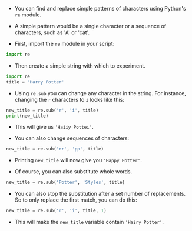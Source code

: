- You can find and replace simple patterns of characters using Python's `re` module.

- A simple pattern would be a single character or a sequence of characters, such as 'A' or 'cat'.

- First, import the `re` module in your script:

```python
import re
```

- Then create a simple string with which to experiment.

```python
import re
title = 'Harry Potter'
```

- Using `re.sub` you can change any character in the string. For instance, changing the `r` characters to `i` looks like this:

```python
new_title = re.sub('r', 'i', title)
print(new_title)
```
- This will give us `'Haiiy Pottei'`.

- You can also change sequences of characters:

```python
new_title = re.sub('rr', 'pp', title)
```

- Printing `new_title` will now give you `'Happy Potter'`.

- Of course, you can also substitute whole words.

```python
new_title = re.sub('Potter', 'Styles', title)
```

- You can also stop the substitution after a set number of replacements. So to only replace the first match, you can do this:

```python
new_title = re.sub('r', 'i', title, 1)
```

- This will make the `new_title` variable contain `'Hairy Potter'`.
